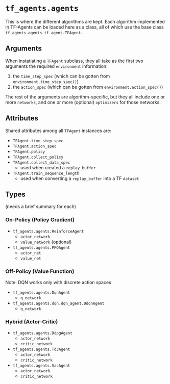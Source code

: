 # `tf_agents.agents`

This is where the different algorithms are kept. Each algorithm implemented in TF-Agents can be loaded here as a class, all of which use the base class `tf_agents.agents.tf_agent.TFAgent`.

## Arguments

When instatiating a `TFAgent` subclass, they all take as the first two arguments the required `environment` information:

  1. the `time_step_spec` (which can be gotten from `environment.time_step_spec()`)
  2. the `action_spec` (which can be gotten from `environment.action_spec()`)

The rest of the arguments are algorithm-specific, but they all include one or more `networks`, and one or more (optional) `optimizers` for those networks.

## Attributes

Shared attributes among all `TFAgent` instances are:

  - `TFAgent.time_step_spec`
  - `TFAgent.action_spec`
  - `TFAgent.policy`
  - `TFAgent.collect_policy`
  - `TFAgent.collect_data_spec`
    - used when created a `replay_buffer`
  - `TFAgent.train_sequence_length`
    - used when converting a `replay_buffer` into a TF `dataset`

## Types

(needs a brief summary for each)

### On-Policy (Policy Gradient)

  - `tf_agents.agents.ReinforceAgent`
    - `actor_network`
    - `value_network` (optional)
  - `tf_agents.agents.PPOAgent`
    - `actor_net`
    - `value_net`

### Off-Policy (Value Function)

Note: DQN works only with discrete action spaces

  - `tf_agents.agents.DqnAgent`
    - `q_network`
  - `tf_agents.agents.dqn.dqn_agent.DdqnAgent`
    - `q_network`

### Hybrid (Actor-Critic)

  - `tf_agents.agents.DdpgAgent`
    - `actor_network`
    - `critic_network`
  - `tf_agents.agents.Td3Agent`
    - `actor_network`
    - `critic_network`
  - `tf_agents.agents.SacAgent`
    - `actor_network`
    - `critic_network`


